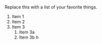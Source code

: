 Replace this with a list of your favorite things.
1. Item 1
2. Item 2
3. Item 3
   1. Item 3a
   2. Item 3b
    h

